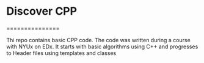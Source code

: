 # Discover CPP

===============

Thi repo contains basic CPP code. The code was written during a course with NYUx on EDx. It starts with basic algorithms using C++ and progresses to Header files using templates and classes
